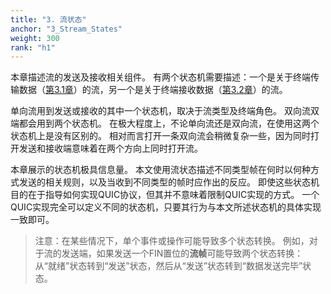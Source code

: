 ```yaml
---
title: "3. 流状态"
anchor: "3_Stream_States"
weight: 300
rank: "h1"
---
```


本章描述流的发送及接收相关组件。
有两个状态机需要描述：一个是关于终端传输数据（[第3.1章]()）的流，另一个是关于终端接收数据（[第3.2章]()）的流。

单向流用到发送或接收的其中一个状态机，取决于流类型及终端角色。
双向流双端都会用到两个状态机。
在极大程度上，不论单向流还是双向流，在使用这两个状态机上是没有区别的。
相对而言打开一条双向流会稍微复杂一些，因为同时打开发送和接收端意味着在两个方向上同时打开流。

本章展示的状态机极具信息量。
本文使用流状态描述不同类型帧在何时以何种方式发送的相关规则，以及当收到不同类型的帧时应作出的反应。
即使这些状态机目的在于指导如何实现QUIC协议，但其并不意味着限制QUIC实现的方式。
一个QUIC实现完全可以定义不同的状态机，只要其行为与本文所述状态机的具体实现一致即可。

> 注意：在某些情况下，单个事件或操作可能导致多个状态转换。
> 例如，对于流的发送端，如果发送一个FIN置位的**流帧**可能导致两个状态转换：
> 从“就绪”状态转到“发送”状态，然后从“发送”状态转到“数据发送完毕”状态。

